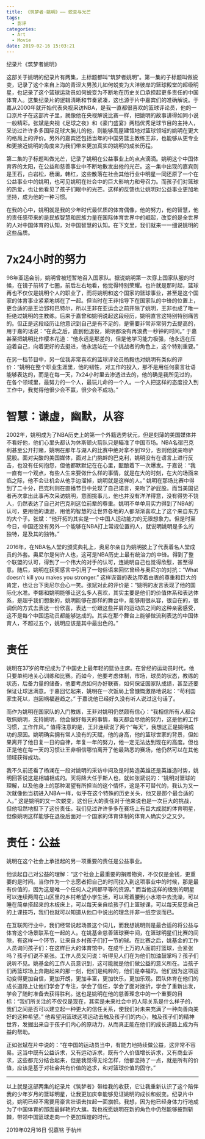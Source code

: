 ```yaml
---
title: 《筑梦者·姚明》—— 蜕变与光芒
tags:
  - 影评
categories:
  - Art
  - Movie
date: 2019-02-16 15:03:21
---
```


纪录片《筑梦者姚明》

<!-- more -->

这部关于姚明的纪录片有两集，主标题都叫“筑梦者姚明”。第一集的子标题叫做蜕变，记录了这个来自上海的青涩大男孩儿如何蜕变为大洋彼岸的篮球殿堂的超级明星，也记录了这个篮球运动员如何蜕变为不断地在历史关口承担起更多责任的中国体育人。这集纪录片的逻辑清晰和节奏紧凑，这也源于片中嘉宾们的准确解说。于嘉从2000年就开始代表央视采访NBA，是我一直都很喜欢的篮球评论员，他的一口京片子在这部片子里，就像他在央视解说比赛一样，把姚明的故事讲得如同小说一般精彩。张斌是央视《足球之夜》和《豪门盛宴》两档优秀足球节目的主持人，采访过许许多多国际足球大腕儿的他，则能够高屋建瓴地对篮球领域的姚明在更大的格局上的评价。另外的嘉宾还包括当年的中国男篮主教练王非，也能够从更专业和更接近姚明的角度来为我们带来更加真实的姚明的成长历程。

第二集的子标题叫做光芒，记录了姚明在公益事业上的点点滴滴。姚明这个中国体育界的太阳，在公益和慈善事业中不断地散发出他的光芒。这一集中出现的嘉宾则是王石，白岩松，杨澜，韩红，这些散落在社会其他行业中明星一同还原了一个在公益事业中的姚明，也可见姚明在社会中的巨大影响力和号召力。而孩子们对篮球的热爱，也让他看见了孩子们眼中的光芒。这样的反馈也让姚明对公益事业更加地坚持，成为他的一种习惯。

在我的心中，姚明就是我的少年时代最优质的体育偶像，他的努力，他的智慧，他的责任感带来的是民族智慧和民族力量在国际体育世界中的崛起，改变的是全世界的人对中国体育的认知，对中国智慧的认知。在下文里，我们就来一一细说姚明的这些品质。

# 7x24小时的努力

98年亚运会前，姚明曾被短暂地召入国家队。据说姚明第一次穿上国家队服的时候，在镜子前转了七圈，前后左右地看，他觉得特别荣耀。也许就是那时起，篮球再也不仅仅是姚明个人的职业了，而将姚明和这个国家的篮球事业，甚至是这个国家的体育事业紧紧地绑在了一起。但当时在王非指导下在国家队的中锋的位置上，更合适的是王治郅和巴特尔，所以王非在亚运会之前开除了姚明，王非也成了唯一拒绝过姚明的主教练。后来于嘉曾和姚明说起这段经历，姚明直言这特别特别痛苦的。但正是这段经历让他意识到自己是有不足的，是需要非常非常努力去提高的，用于嘉的话说：“在此之后，直到他退役，姚明都没有再浪费一秒钟的时间。” 于嘉甚至把姚明比作樱木花道：“他永远是那差的，但是他学习能力极强，他永远在压迫着自己，向着更好的去挺进，他永远站在一个挑战者的角色上，这个特别重要。”

在另一档节目中，另一位我非常喜欢的篮球评论员杨毅也对姚明有类似的评价：“姚明在整个职业生涯里，他的韧性，对工作的投入，那不是用任何豪言壮语能够表达的，而是在每一天，7x24小时里去渗透进去的，他的确是我所见过的，在各个领域里，最努力的一个人，最玩儿命的一个人。一个人把这样的态度投入到工作中，我觉得他很少会不赢，很少会不成功。”

# 智慧：谦虚，幽默，从容
2002年，姚明成为了NBA历史上的第一个外籍选秀状元，但是刻薄的美国媒体并不看好他，他们心里头都认为休斯顿火箭队只是瞄准了中国市场。NBA名宿巴克利甚至公开打赌，姚明在那年与湖人的比赛中绝对拿不到19分，否则他就亲吻驴屁股。面对尖酸的美国媒体，面对上门挑衅的巴克利，姚明没有在语言上进行反击，也没有任何抱怨，但他都默默记在在心里，酝酿着下一次爆发。于嘉说：“我一直有一个观点，有些人生来要做什么样的事情，就是在大的时刻，在大的场面来临之际，他不会让机会从他手边溜掉，姚明就是这样的人。” 姚明在那场比赛中得到了二十分，巴克利则在直播节目中兑现了自己诺言，亲吻了驴屁股。而当美国记者再次拿出此事再次采访姚明，意图挑事儿，他也并没有洋洋得意，没有得势不饶人，仍然表达了自己对巴克利这位前辈的尊重。姚明不单单用实力得到了NBA的认可，更用他的谦逊，用他的智慧的让世界各地的人都渐渐喜欢上了这个来自东方的大个子。张斌：“他开拓的其实是一个中国人运动能力的无限想象力。但是时至今日，中国还没有另外一个能够在NBA打上常规位置的人，就说明姚明是多么的独特，是及其的独特。”

2016年，在NBA名人堂的颁奖典礼上，奥尼尔亲自为姚明披上了代表着名人堂成员的外套。奥尼尔是何许人也，这可是NBA历史上最有统治力的中锋。得到了整个联盟的认可，得到了一个伟大的对手的认可，连姚明自己也觉得欣慰，甚至得意。随后，姚明在获奖感言中引用了一句俗语来回忆曾经与奥尼尔的对抗：“What doesn’t kill you makes you stronger.” 这样诙谐的表达带着由衷的尊重和巨大的肯定，也让台下奥尼尔会心一笑。张斌对此的评价是：“姚明的发言表现了他的国际化水准。李娜和姚明能够让这么多人喜欢，其实主要是他们的价值体系和表达体系，是超乎我们想象的，姚明能够在那样的舞台中，能够用很从容，很自在的，很调侃的方式去表达一份欣喜，表达一份跟这些并肩的运动员之间的这种亲密感受，这不是每个中国运动员都能够达成的。其实在那个舞台上能够做流利表达的中国体育人，不超过五个，姚明应该是其中最出色的。”


# 责任

姚明在37岁的年纪成为了中国史上最年轻的篮协主席。在曾经的运动员时代，他只要单纯地关心训练和比赛。而如今，他要考虑体制，市场，球员的状态，教练的状态，后备力量的储备，他要考虑如何办好联赛，如何保证国家队成绩，甚至还要保证让球迷满意。于嘉回忆起来，姚明在一次饭局上曾慷慨激昂地说起：“苟利国家生死以，岂因祸福避趋之。” 于嘉说他已经好久没有听人说过这句话了。

而作为姚明在国家队的入门教练，王非对姚明仍然颇有信心：“我相信所有人都会敬佩姚明，支持姚明，他会做好每天的事情，每天都会尽他的努力，这是他的工作习惯，工作作风。” 值得注意的是，王非连续说了两个“每天”，我想这正是姚明成功的原因。姚明确实拥有常人没有的天赋，他的身高，他的篮球世家的背景，但如果离开了他日复一日的自律，年复一年的努力，他一定无法达到现在的高度。但也正是他在每一天的习惯让王非相信哪怕离开了他最熟悉的赛场，他仍然可以在其他领域获得成功。

我不久前还看了杨澜在一段对姚明的采访中问及是时势造英雄还是英雄造时势，姚明回答说这是相辅相成的。天将降大任于斯人也，就如张斌说的：“姚明对篮球的理解，以及他身上的那种渴望有所担当的这个情怀，这是不可替代的，我认为又一次就像他当初进入NBA一样，似乎在这个特殊的历史关头，他又是那个最合适的人。” 这是姚明的又一次蜕变，这份巨大的责任对于他来说也是一次巨大的挑战，但他坦然地担下了这份责任。我们见过许许多多在赛场上有巨大成就的体育明星，但像姚明这样能够在退役后面对一个国家的体育体制的体育人确实少之又少。

# 责任：公益

姚明在这个社会上承担起的另一项重要的责任是公益事业。

他谈起自己对公益的理解：“这个社会上最重要的捐赠物资，不仅仅是金钱，更重要的是时间。当你作为一个志愿者把自己的时间投入到这项事业中的时候，那是最有价值的，因为这是唯一个任何人之间都平等的资源。” 而当他这样的级别的明星可以连续两周在山区里的乡村希望小学生活，可以弯着腰到小水塔中去洗澡，可以睡在简单搭起来的木板床上，可以每天亲自给孩子们上篮球课，可以每天反思自己的上课技巧，我们也就可以知道从他口中说出的理念并非一纸空谈而已。

在互联网行业中，我们经常说起场景这个词儿，而我想姚明则是最合适的将公益与体育这个场景联系在一起的人。在姚基金慈善篮球赛中间，在篮球明星们比赛的间隙，有这样一个环节，让来自乡村孩子们打一节的球。在比赛之后，姚基金的工作人员询问孩子们：在这样巨大的体育馆中，在成千上万的人面前打篮球，会紧张吗？孩子们说不紧张。工作人员又问说：听得见人们在为他们加油鼓掌吗？孩子们说听不见。姚基金的工作人员意识到，这可能就是他们做公益的意义所在。当孩子们再篮球场上奔跑起来的那一刻，他们是纯粹的，他们是幸福的。他们因为这项运动变得更加自信，更加开朗，更加丰富，更加快乐，更加乐观。团队体育在他们的成长道路上让他们学会了专注，学会了信任，学会了面对挫折，学会了重新出发，学会了随时准备去获得胜利。这也是姚明在他的慈善理念中的一个重要的目标：“我们所关注的不仅仅是现在，其实是未来社会中的人际关系是什么样子的，我们之间是否可以建立起一种更大的信任关系，使我们对未来充满了一种向善向美好的这种希望。” 他希望用篮球这项运动去触及孩子们的内心，触及孩子们的精神世界，发掘出来自于孩子们内心的原动力，从而真正能在他们的成长道路上成为有益的帮助。

正如张斌在片中说的：“在中国的运动员当中，有能力地持续做公益，这非常不容易。这当中既有公益诉求，又有运动诉求，既有个人价值增长诉求，又有商业诉求，这些都充分结合起来，但是我觉得无论怎样，他都坚持了一点，就是所有的价值，应该是基于对社会共有价值的追求，和对篮球价值的固守。”

***

以上就是这部两集的纪录片《筑梦者》带给我的收获，它让我重新认识了这个陪伴我的少年岁月的篮球明星，让我更加庆幸能够见证姚明的成长和蜕变。纪录片中说，姚明已经不需要用豪言壮语去拉起一面旗帜。我想，因为他已经身体力行地成为了中国体育的那面最鲜艳的大旗。我也祝愿姚明在新的角色中仍然能够披荆斩棘，带领中国篮球走向一个更加辉煌的时代。


2019年02月16日
倪嘉铭 于杭州







